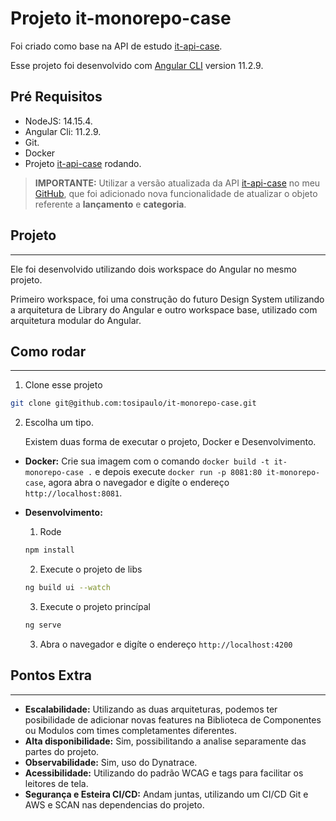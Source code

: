 # Projeto it-monorepo-case

Foi criado como base na API de estudo [it-api-case](https://github.com/adelbs/it-api-case). 

Esse projeto foi desenvolvido com [Angular CLI](https://github.com/angular/angular-cli) version 11.2.9.

## Pré Requisitos 

* NodeJS: 14.15.4.
* Angular Cli: 11.2.9.
* Git.
* Docker
* Projeto [it-api-case](https://github.com/adelbs/it-api-case) rodando.

> **IMPORTANTE:** Utilizar a versão atualizada da API [it-api-case](https://github.com/tosipaulo/it-api-case) no meu [GitHub](https://github.com/tosipaulo/it-api-case), que foi adicionado nova funcionalidade de atualizar o objeto referente a **lançamento** e **categoria**.

## Projeto
---
Ele foi desenvolvido utilizando dois workspace do Angular no mesmo projeto. 

Primeiro workspace, foi uma construção do futuro Design System utilizando a arquitetura de Library do Angular e outro workspace base, utilizado com arquitetura modular do Angular.


## Como rodar
---
1. Clone esse projeto 
```bash
git clone git@github.com:tosipaulo/it-monorepo-case.git
```
2. Escolha um tipo.

    Existem duas forma de executar o projeto, Docker e Desenvolvimento.

* **Docker:** Crie sua imagem com o comando `docker build -t it-monorepo-case .` e depois execute `docker run -p 8081:80 it-monorepo-case`, agora abra o navegador e digíte o endereço `http://localhost:8081`.

* **Desenvolvimento:** 

    1. Rode 
    ```bash
    npm install
    ```

    2. Execute o projeto de libs 
    ```bash
    ng build ui --watch
    ```

    3. Execute o projeto princípal 
    ```bash
    ng serve
    ```
    3. Abra o navegador e digíte o endereço `http://localhost:4200
    `
## Pontos Extra
---
* **Escalabilidade:** Utilizando as duas arquiteturas, podemos ter posibilidade de adicionar novas features na Biblioteca de Componentes ou Modulos com times completamentes diferentes.
* **Alta disponibilidade:** Sim, possibilitando a analise separamente das partes do projeto. 
* **Observabilidade:** Sim, uso do Dynatrace.  
* **Acessibilidade:** Utilizando do padrão WCAG e tags para facilitar os leitores de tela.
* **Segurança e Esteira CI/CD:** Andam juntas, utilizando um CI/CD Git e AWS e SCAN nas dependencias do projeto.
